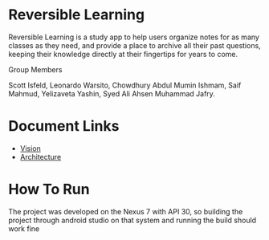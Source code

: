 # Reversible Learning
Reversible Learning is a study app to help users organize notes for as many classes as they need, and provide a place to archive all their past questions, keeping their knowledge directly at their fingertips for years to come.

Group Members

Scott Isfeld,
Leonardo Warsito,
Chowdhury Abdul Mumin Ishmam,
Saif Mahmud,
Yelizaveta Yashin,
Syed Ali Ahsen Muhammad Jafry.

# Document Links
* [Vision](https://github.com/vmsaif/reversibleLearning/blob/master/VISION.md)
* [Architecture](https://github.com/vmsaif/reversibleLearning/blob/master/Documents/Architecture.md)

# How To Run
The project was developed on the Nexus 7 with API 30, so building the project through android studio on that system and running the build should work fine
